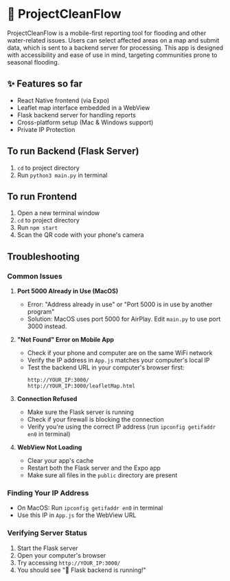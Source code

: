 # 🌊 ProjectCleanFlow

ProjectCleanFlow is a mobile-first reporting tool for flooding and other water-related issues. Users can select affected areas on a map and submit data, which is sent to a backend server for processing. This app is designed with accessibility and ease of use in mind, targeting communities prone to seasonal flooding.

## ✨ Features so far

- React Native frontend (via Expo)
- Leaflet map interface embedded in a WebView
- Flask backend server for handling reports
- Cross-platform setup (Mac & Windows support)
- Private IP Protection

## To run Backend (Flask Server)
1. `cd` to project directory
2. Run `python3 main.py` in terminal

## To run Frontend
1. Open a new terminal window
2. `cd` to project directory
3. Run `npm start`
4. Scan the QR code with your phone's camera

## Troubleshooting

### Common Issues

1. **Port 5000 Already in Use (MacOS)**
   - Error: "Address already in use" or "Port 5000 is in use by another program"
   - Solution: MacOS uses port 5000 for AirPlay. Edit `main.py` to use port 3000 instead.

2. **"Not Found" Error on Mobile App**
   - Check if your phone and computer are on the same WiFi network
   - Verify the IP address in `App.js` matches your computer's local IP
   - Test the backend URL in your computer's browser first:
     ```
     http://YOUR_IP:3000/
     http://YOUR_IP:3000/leafletMap.html
     ```

3. **Connection Refused**
   - Make sure the Flask server is running
   - Check if your firewall is blocking the connection
   - Verify you're using the correct IP address (run `ipconfig getifaddr en0` in terminal)

4. **WebView Not Loading**
   - Clear your app's cache
   - Restart both the Flask server and the Expo app
   - Make sure all files in the `public` directory are present

### Finding Your IP Address
- On MacOS: Run `ipconfig getifaddr en0` in terminal
- Use this IP in `App.js` for the WebView URL

### Verifying Server Status
1. Start the Flask server
2. Open your computer's browser
3. Try accessing `http://YOUR_IP:3000/`
4. You should see "🚀 Flask backend is running!"
